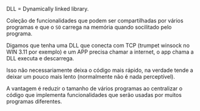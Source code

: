 DLL = Dynamically linked library.

Coleção de funcionalidades que podem ser compartilhadas por vários programas e que o `SO` carrega na memória quando socilitado pelo programa.


Digamos que tenha uma DLL que conecta com TCP (trumpet winsock no WIN 3.11 por exemplo) e um APP precisa chamar a internet, o app chama a DLL executa e descarrega.

Isso não necessariamente deixa o código mais rápido, na verdade tende a deixar um pouco mais lento (normalmente não é nada perceptível).

A vantagem é reduzir o tamanho de vários programas ao centralizar o código que implementa funcionalidades que serão usadas por muitos programas diferentes.
